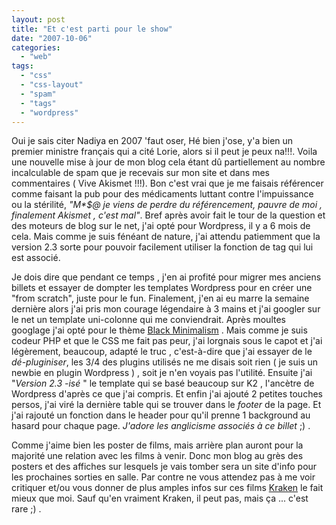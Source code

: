 ```yaml
---
layout: post
title: "Et c'est parti pour le show"
date: "2007-10-06"
categories: 
  - "web"
tags: 
  - "css"
  - "css-layout"
  - "spam"
  - "tags"
  - "wordpress"
---
```


Oui je sais citer Nadiya en 2007 'faut oser, Hé bien j'ose, y'a bien un premier ministre français qui a cité Lorie, alors si il peut je peux na!!!. Voila une nouvelle mise à jour de mon blog cela étant dû partiellement au nombre incalculable de spam que je recevais sur mon site et dans mes commentaires ( Vive Akismet !!!). Bon c'est vrai que je me faisais référencer comme faisant la pub pour des médicaments luttant contre l'impuissance ou la stérilité, _"M\*$@ je viens de perdre du référencement, pauvre de moi , finalement Akismet , c'est mal"_. Bref après avoir fait le tour de la question et des moteurs de blog sur le net, j'ai opté pour Wordpress, il y a 6 mois de cela. Mais comme je suis fénéant de nature, j'ai attendu patiemment que la version 2.3 sorte pour pouvoir facilement utiliser la fonction de tag qui lui est associé.

Je dois dire que pendant ce temps , j'en ai profité pour migrer mes anciens billets et essayer de dompter les templates Wordpress pour en créer une "from scratch", juste pour le fun. Finalement, j'en ai eu marre la semaine dernière alors j'ai pris mon courage légendaire à 3 mains et j'ai googler sur le net un template uni-colonne qui me conviendrait. Après moultes googlage j'ai opté pour le thème [Black Minimalism](http://cinexl.net/blog) . Mais comme je suis codeur PHP et que le CSS me fait pas peur, j'ai lorgnais sous le capot et j'ai légèrement, beaucoup, adapté le truc , c'est-à-dire que j'ai essayer de le _dé-pluginiser_, les 3/4 des plugins utilisés ne me disais soit rien ( je suis un newbie en plugin Wordpress ) , soit je n'en voyais pas l'utilité. Ensuite j'ai "_Version 2.3 -isé_ " le template qui se basé beaucoup sur K2 , l'ancètre de Wordpress d'après ce que j'ai compris. Et enfin j'ai ajouté 2 petites touches persos, j'ai viré la dernière table qui se trouver dans le _footer_ de la page. Et j'ai rajouté un fonction dans le header pour qu'il prenne 1 background au hasard pour chaque page. _J'adore les anglicisme associés à ce billet_ ;) .

Comme j'aime bien les poster de films, mais arrière plan auront pour la majorité une relation avec les films à venir. Donc mon blog au grès des posters et des affiches sur lesquels je vais tomber sera un site d'info pour les prochaines sorties en salle. Par contre ne vous attendez pas à me voir critiquer et/ou vous donner de plus amples infos sur ces films [Kraken](http://www.kraken.fr/ "Le cite d'info de ciné près de chez vous") le fait mieux que moi. Sauf qu'en vraiment Kraken, il peut pas, mais ça ... c'est rare ;) .
